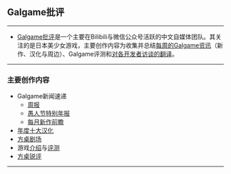 ## Galgame批评

---

+ [Galgame批评](https://space.bilibili.com/2072586344)是一个主要在Bilibili与微信公众号活跃的中文自媒体团队。其关注的是日本美少女游戏，主要创作内容为收集并总结[每周的Galgame资讯](https://space.bilibili.com/2072586344/channel/collectiondetail?sid=37612)（新作、汉化与周边）、Galgame评测和[对各开发者访谈的翻译](https://www.bilibili.com/read/readlist/rl494743)。


---

### 主要创作内容
  + Galgame新闻速递
    + [周报](https://space.bilibili.com/2072586344/channel/collectiondetail?sid=37612)
    + [愚人节特别年报](https://space.bilibili.com/2072586344/channel/collectiondetail?sid=2629091)
    + [每月新作前瞻](https://space.bilibili.com/2072586344/channel/collectiondetail?sid=466175)
  + [年度十大汉化](https://space.bilibili.com/2072586344/channel/collectiondetail?sid=825358)
  + [方桌剧场](https://space.bilibili.com/2072586344/channel/collectiondetail?sid=1755353)
  + 游戏[介绍](https://space.bilibili.com/2072586344/channel/collectiondetail?sid=3116449)与[评测](https://space.bilibili.com/2072586344/channel/collectiondetail?sid=1464523)
  + [方桌锐评](https://space.bilibili.com/2072586344/channel/collectiondetail?sid=732105)

---
